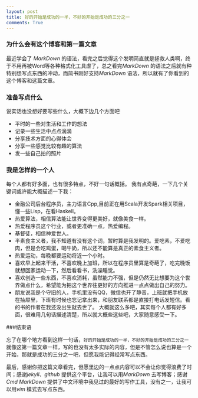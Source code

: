 ```yaml
---
layout: post
title: 好的开始是成功的一半，不好的开始是成功的三分之一
comments: True
---
```



### 为什么会有这个博客和第一篇文章

最近学会了 *MarkDown* 的语法，看完之后觉得这个发明简直就是拯救人类啊，终于不用再被Word等各种格式化工具虐了，总之看完*MarkDown* 的语法之后就有种特别想写点东西的冲动，而简书刚好支持*MarkDown* 语法，所以就有了你看到的这个博客和这篇文章。


### 准备写点什么

说实话也没想好要写些什么，大概下边几个方面吧

- 平时的一些对生活和工作的想法
- 记录一些生活中点点滴滴
- 分享技术方面的心得体会
- 分享一些感觉比较有趣的算法
- 发一些自己拍的照片


### 我是怎样的一个人

每个人都有好多面，也有很多特点，不好一句话概括。
我有点奇葩，一下几个关键词或许能大概描述一下我：

- 金融公司后台程序员，主力语言Cpp,目前正在用Scala开发Spark相关项目，懂一些Lisp，在看Haskell。
- 热爱算法，相信算法能让世界变得更美好，就像美食一样。
- 热爱程序员这个行业，或者更准确一点，热爱编程。
- 基督徒，相信神爱世人。
- 半素食主义者，我不知道有没有这个词，暂时算是我发明的。爱吃素，不爱吃肉，但是会吃鸡蛋，喝牛奶，所以还不能算是真正的素食主义者。
- 热爱运动，每晚都要运动将近一个小时。
- 喜欢早上起来干活，不喜欢晚上加班，所以在程序员里算是奇葩了，吃完晚饭就想回家运动一下，然后看看书，洗澡睡觉。
- 喜欢创造一些东西，不喜欢消耗，虽然能力不强，但是仍然无比想要为这个世界做点什么，希望能为把这个世界往更好的方向推进一点点做出自己的努力。
- 朋友说我是个守旧的人，手机里没有QQ，微信也开了静音，上班就把手机放在抽屉里，下班有时候也忘记拿出来，和朋友联系都是直接打电话发短信。看的书的作者在我还没出生就去世了。
大概就这么多吧，其实每个人都有好多面，很难用几句话描述清楚，所以就大概些这些吧，大家随意感受一下。


###结束语

忘了在哪个地方看到这样一句话，`好的开始是成功的一半，不好的开始是成功的三分之一`就像这第一篇文章一样，写的也没有太多实际的内容，但是不管怎么说也算是一个开始，那就是成功的三分之一吧，但愿我能记得经常写点东西。

最后，感谢你把这篇文章看完，但愿里边的一点点内容可以不会让你觉得浪费了时间；感谢*jekyll*、*github* 提供这个平台，让我可以用*MarkDown* 去写博客；感谢*Cmd MarkDown* 提供了中文环境中我见过的最好的写作工具，没有之一，让我可以用*vim* 模式去写点东西。

